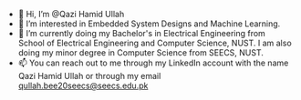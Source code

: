 - 👋 Hi, I’m @Qazi Hamid Ullah
- 👀 I’m interested in Embedded System Designs and Machine Learning.
- 🌱 I’m currently doing my Bachelor's in Electrical Engineering from School of Electrical Engineering and Computer Science, NUST. I am also doing my minor degree in Computer Science from SEECS, NUST.
- 📫 You can reach out to me through my LinkedIn account with the name Qazi Hamid Ullah or through my email qullah.bee20seecs@seecs.edu.pk

<!---
qazihamidullah/qazihamidullah is a ✨ special ✨ repository because its `README.md` (this file) appears on your GitHub profile.
You can click the Preview link to take a look at your changes.
--->
